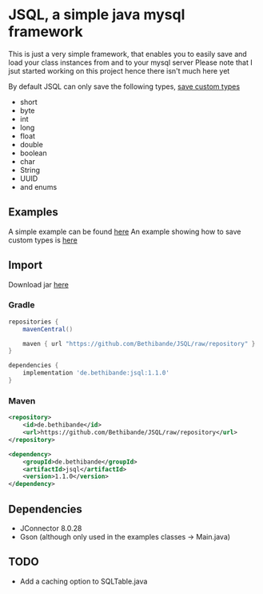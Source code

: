 # JSQL, a simple java mysql framework
This is just a very simple framework, that enables you to easily save and load your class instances from and to your mysql server
Please note that I jsut started working on this project hence there isn't much here yet

By default JSQL can only save the following types, [save custom types](https://github.com/Bethibande/JSQL/tree/master/examples/src/com/bethibande/jsql/examples/adapters)
 - short
 - byte
 - int
 - long
 - float
 - double
 - boolean
 - char
 - String
 - UUID
 - and enums

## Examples
A simple example can be found [here](https://github.com/Bethibande/JSQL/tree/master/examples/src/com/bethibande/jsql/examples)
An example showing how to save custom types is [here](https://github.com/Bethibande/JSQL/tree/master/examples/src/com/bethibande/jsql/examples/adapters)

## Import
Download jar [here](https://github.com/Bethibande/JSQL/blob/repository/de/bethibande/jsql/1.1.0/jsql-1.1.0.jar)
### Gradle
```gradle
repositories {
    mavenCentral()

    maven { url "https://github.com/Bethibande/JSQL/raw/repository" }
}

dependencies {
    implementation 'de.bethibande:jsql:1.1.0'
}
```
### Maven
```xml
<repository>
    <id>de.bethibande</id>
    <url>https://github.com/Bethibande/JSQL/raw/repository</url>
</repository>

<dependency>
    <groupId>de.bethibande</groupId>
    <artifactId>jsql</artifactId>
    <version>1.1.0</version>
</dependency>
```

## Dependencies
 - JConnector 8.0.28
 - Gson (although only used in the examples classes -> Main.java)

## TODO
 - Add a caching option to SQLTable.java
